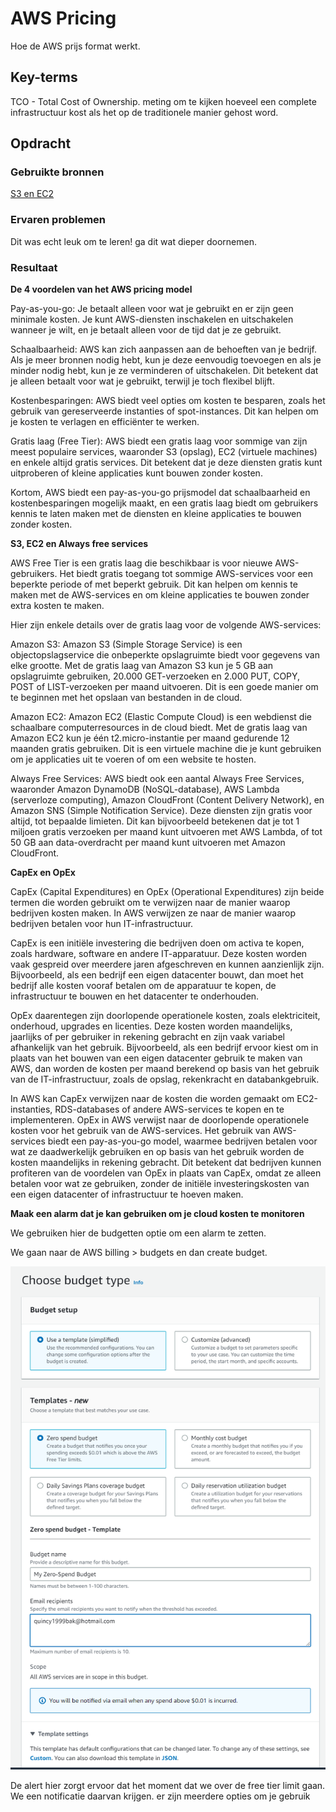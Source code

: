 # AWS Pricing
Hoe de AWS prijs format werkt.

## Key-terms
TCO - Total Cost of Ownership. meting om te kijken hoeveel een complete infrastructuur kost als het op de traditionele manier gehost word.


## Opdracht
### Gebruikte bronnen
[S3 en EC2](https://docs.aws.amazon.com/AmazonS3/latest/userguide/Welcome.html)

### Ervaren problemen
Dit was echt leuk om te leren!  ga dit wat dieper doornemen.

### Resultaat

**De 4 voordelen van het AWS pricing model**

Pay-as-you-go: Je betaalt alleen voor wat je gebruikt en er zijn geen minimale kosten. Je kunt AWS-diensten inschakelen en uitschakelen wanneer je wilt, en je betaalt alleen voor de tijd dat je ze gebruikt.

Schaalbaarheid: AWS kan zich aanpassen aan de behoeften van je bedrijf. Als je meer bronnen nodig hebt, kun je deze eenvoudig toevoegen en als je minder nodig hebt, kun je ze verminderen of uitschakelen. Dit betekent dat je alleen betaalt voor wat je gebruikt, terwijl je toch flexibel blijft.

Kostenbesparingen: AWS biedt veel opties om kosten te besparen, zoals het gebruik van gereserveerde instanties of spot-instances. Dit kan helpen om je kosten te verlagen en efficiënter te werken.

Gratis laag (Free Tier): AWS biedt een gratis laag voor sommige van zijn meest populaire services, waaronder S3 (opslag), EC2 (virtuele machines) en enkele altijd gratis services. Dit betekent dat je deze diensten gratis kunt uitproberen of kleine applicaties kunt bouwen zonder kosten.

Kortom, AWS biedt een pay-as-you-go prijsmodel dat schaalbaarheid en kostenbesparingen mogelijk maakt, en een gratis laag biedt om gebruikers kennis te laten maken met de diensten en kleine applicaties te bouwen zonder kosten.

**S3, EC2 en Always free services**

AWS Free Tier is een gratis laag die beschikbaar is voor nieuwe AWS-gebruikers. Het biedt gratis toegang tot sommige AWS-services voor een beperkte periode of met beperkt gebruik. Dit kan helpen om kennis te maken met de AWS-services en om kleine applicaties te bouwen zonder extra kosten te maken.

Hier zijn enkele details over de gratis laag voor de volgende AWS-services:

Amazon S3: Amazon S3 (Simple Storage Service) is een objectopslagservice die onbeperkte opslagruimte biedt voor gegevens van elke grootte. Met de gratis laag van Amazon S3 kun je 5 GB aan opslagruimte gebruiken, 20.000 GET-verzoeken en 2.000 PUT, COPY, POST of LIST-verzoeken per maand uitvoeren. Dit is een goede manier om te beginnen met het opslaan van bestanden in de cloud.

Amazon EC2: Amazon EC2 (Elastic Compute Cloud) is een webdienst die schaalbare computerresources in de cloud biedt. Met de gratis laag van Amazon EC2 kun je één t2.micro-instantie per maand gedurende 12 maanden gratis gebruiken. Dit is een virtuele machine die je kunt gebruiken om je applicaties uit te voeren of om een website te hosten.

Always Free Services: AWS biedt ook een aantal Always Free Services, waaronder Amazon DynamoDB (NoSQL-database), AWS Lambda (serverloze computing), Amazon CloudFront (Content Delivery Network), en Amazon SNS (Simple Notification Service). Deze diensten zijn gratis voor altijd, tot bepaalde limieten. Dit kan bijvoorbeeld betekenen dat je tot 1 miljoen gratis verzoeken per maand kunt uitvoeren met AWS Lambda, of tot 50 GB aan data-overdracht per maand kunt uitvoeren met Amazon CloudFront.

**CapEx en OpEx**

CapEx (Capital Expenditures) en OpEx (Operational Expenditures) zijn beide termen die worden gebruikt om te verwijzen naar de manier waarop bedrijven kosten maken. In AWS verwijzen ze naar de manier waarop bedrijven betalen voor hun IT-infrastructuur.

CapEx is een initiële investering die bedrijven doen om activa te kopen, zoals hardware, software en andere IT-apparatuur. Deze kosten worden vaak gespreid over meerdere jaren afgeschreven en kunnen aanzienlijk zijn. Bijvoorbeeld, als een bedrijf een eigen datacenter bouwt, dan moet het bedrijf alle kosten vooraf betalen om de apparatuur te kopen, de infrastructuur te bouwen en het datacenter te onderhouden.

OpEx daarentegen zijn doorlopende operationele kosten, zoals elektriciteit, onderhoud, upgrades en licenties. Deze kosten worden maandelijks, jaarlijks of per gebruiker in rekening gebracht en zijn vaak variabel afhankelijk van het gebruik. Bijvoorbeeld, als een bedrijf ervoor kiest om in plaats van het bouwen van een eigen datacenter gebruik te maken van AWS, dan worden de kosten per maand berekend op basis van het gebruik van de IT-infrastructuur, zoals de opslag, rekenkracht en databankgebruik.

In AWS kan CapEx verwijzen naar de kosten die worden gemaakt om EC2-instanties, RDS-databases of andere AWS-services te kopen en te implementeren. OpEx in AWS verwijst naar de doorlopende operationele kosten voor het gebruik van de AWS-services. Het gebruik van AWS-services biedt een pay-as-you-go model, waarmee bedrijven betalen voor wat ze daadwerkelijk gebruiken en op basis van het gebruik worden de kosten maandelijks in rekening gebracht. Dit betekent dat bedrijven kunnen profiteren van de voordelen van OpEx in plaats van CapEx, omdat ze alleen betalen voor wat ze gebruiken, zonder de initiële investeringskosten van een eigen datacenter of infrastructuur te hoeven maken.

**Maak een alarm dat je kan gebruiken om je cloud kosten te monitoren**

We gebruiken hier de budgetten optie om een alarm te zetten.

We gaan naar de AWS billing > budgets en dan create budget.

![Alarm](/00_includes/AWS_Alarm.png)

De alert hier zorgt ervoor dat het moment dat we over de free tier limit gaan. We een notificatie daarvan krijgen. er zijn meerdere opties om je gebruik 
